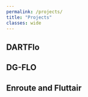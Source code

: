 ```yaml
---
permalink: /projects/
title: "Projects"
classes: wide
---
```


## DARTFlo

## DG-FLO

## Enroute and Fluttair

